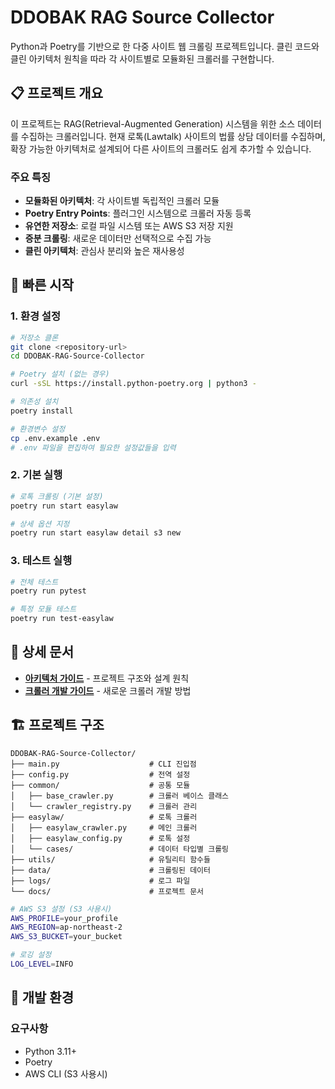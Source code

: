 # DDOBAK RAG Source Collector

Python과 Poetry를 기반으로 한 다중 사이트 웹 크롤링 프로젝트입니다. 클린 코드와 클린 아키텍처 원칙을 따라 각 사이트별로 모듈화된 크롤러를 구현합니다.

## 📋 프로젝트 개요

이 프로젝트는 RAG(Retrieval-Augmented Generation) 시스템을 위한 소스 데이터를 수집하는 크롤러입니다. 현재 로톡(Lawtalk) 사이트의 법률 상담 데이터를 수집하며, 확장 가능한 아키텍처로 설계되어 다른 사이트의 크롤러도 쉽게 추가할 수 있습니다.

### 주요 특징

- **모듈화된 아키텍처**: 각 사이트별 독립적인 크롤러 모듈
- **Poetry Entry Points**: 플러그인 시스템으로 크롤러 자동 등록
- **유연한 저장소**: 로컬 파일 시스템 또는 AWS S3 저장 지원
- **증분 크롤링**: 새로운 데이터만 선택적으로 수집 가능
- **클린 아키텍처**: 관심사 분리와 높은 재사용성

## 🚀 빠른 시작

### 1. 환경 설정

```bash
# 저장소 클론
git clone <repository-url>
cd DDOBAK-RAG-Source-Collector

# Poetry 설치 (없는 경우)
curl -sSL https://install.python-poetry.org | python3 -

# 의존성 설치
poetry install

# 환경변수 설정
cp .env.example .env
# .env 파일을 편집하여 필요한 설정값들을 입력
```

### 2. 기본 실행

```bash
# 로톡 크롤링 (기본 설정)
poetry run start easylaw

# 상세 옵션 지정
poetry run start easylaw detail s3 new
```

### 3. 테스트 실행

```bash
# 전체 테스트
poetry run pytest

# 특정 모듈 테스트
poetry run test-easylaw
```

## 📖 상세 문서

- **[아키텍처 가이드](docs/architecture.md)** - 프로젝트 구조와 설계 원칙
- **[크롤러 개발 가이드](docs/crawler-guide.md)** - 새로운 크롤러 개발 방법

## 🏗️ 프로젝트 구조

```
DDOBAK-RAG-Source-Collector/
├── main.py                    # CLI 진입점
├── config.py                  # 전역 설정
├── common/                    # 공통 모듈
│   ├── base_crawler.py        # 크롤러 베이스 클래스
│   └── crawler_registry.py    # 크롤러 관리
├── easylaw/                   # 로톡 크롤러
│   ├── easylaw_crawler.py     # 메인 크롤러
│   ├── easylaw_config.py      # 로톡 설정
│   └── cases/                 # 데이터 타입별 크롤링
├── utils/                     # 유틸리티 함수들
├── data/                      # 크롤링된 데이터
├── logs/                      # 로그 파일
└── docs/                      # 프로젝트 문서
```

```bash
# AWS S3 설정 (S3 사용시)
AWS_PROFILE=your_profile
AWS_REGION=ap-northeast-2
AWS_S3_BUCKET=your_bucket

# 로깅 설정
LOG_LEVEL=INFO
```

## 🔧 개발 환경

### 요구사항

- Python 3.11+
- Poetry
- AWS CLI (S3 사용시)
